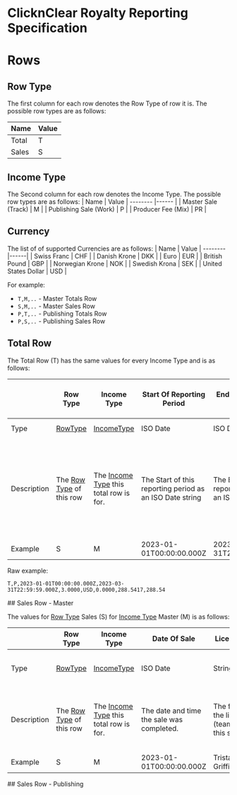 # ClicknClear Royalty Reporting Specification

# Rows

## Row Type
The first column for each row denotes the Row Type of row it is. The possible row types are as follows:

| Name           | Value
| -------- |-------------  |
| Total | T |
| Sales | S      |

## Income Type
The Second column for each row denotes the Income Type. The possible row types are as follows:
| Name                   | Value
| --------               |------ |
| Master Sale (Track)    | M     |
| Publishing Sale (Work) | P     |
| Producer Fee (Mix)     | PR    |

## Currency
The list of of supported Currencies are as follows:
| Name                 | Value
| --------             |------|
| Swiss Franc          | CHF  |
| Danish Krone         | DKK  |
| Euro                 | EUR  |
| British Pound        | GBP  |
| Norwegian Krone      | NOK  |
| Swedish Krona        | SEK  |
| United States Dollar | USD  |

For example:
- `T,M,..` - Master Totals Row
- `S,M,..` - Master Sales Row
- `P,T,..` - Publishing Totals Row
- `P,S,..` - Publishing Sales Row


## Total Row

The Total Row (T) has the same values for every Income Type and is as follows:

|             | Row Type                               | Income Type                                            | Start Of Reporting Period                                | End Of Reporting Period                                | Number of Sales Of this Income Type                                           | Currency                                                           | Balance Brought Forwards                                     | Amounts Due To Rightsholder                                           | Total Due To Rightsholder
| --------    | ----------                             | ----------                                             | ----------                                               | ----------                                             | ----------                                                                    | ----------                                                         | ----------                                                   | ----------                                                            | ----------
| Type        | [RowType](#row-type)                   | [IncomeType](#income-type)                             | ISO Date                                                 | ISO Date                                               | int                                                                           | Currency                                                           | float (4dp)                                                  | float (4dp)                                                           | float (2dp)
| Description | The [Row Type](#row-type)  of this row | The [Income Type](#income-type) this total row is for. | The Start of this reporting period as an ISO Date string | The End of this reporting period as an ISO Date string | The number of sales of this [IncomeType](#income-type) present in this report | The [Currency](#currency) the financial values of this line are in | The balance brought forwards from previous reporting periods | The amount due to the rightsholder generate for this reporting period | The final total due to the rightsholder for this reporting period and the previous balance brought forwards
| Example     | S                                      | M                                                      | 2023-01-01T00:00:00.000Z                                 | 2023-03-31T22:59:59.000Z                               | 10                                                                            | USD                                                                | 100.4220                                                     | 50.0881                                                               | 150.51

Raw example:
```
T,P,2023-01-01T00:00:00.000Z,2023-03-31T22:59:59.000Z,3.0000,USD,0.0000,288.5417,288.54
```

## Sales Row - Master

The values for [Row Type](#row-type) Sales (S) for [Income Type](#row-type) Master (M) is as follows:

|             | Row Type                               | Income Type                                            | Date Of Sale                              | Licensee Name                                                     |  Title                               | Performed By                                                          | ISRC                                    | UPC                                    | Label                                     | Territory Licensed                       | Territory Licensed                       | Territory Licensed                       | Territory Licensed                       | Territory Licensed                       | Territory Licensed                        | Territory Licensed                        | Territory Licensed                        | Territory Licensed                        | Territory Licensed
| --------    | ----------                             | ----------                                             | ----------                                | ----------                                                        | ----------                           | ----------                                                            | ----------                              | ----------                             | ----------                                | ----------                               | ----------                               | ----------                               | ----------                               | ----------                               | ----------                                | ----------                                | ----------                                | ----------                                | ----------
| Type        | [RowType](#row-type)                   | [IncomeType](#income-type)                             | ISO Date                                  | String                                                            | String                               | String                                                                | String                                  | String                                 | String                                    | ISO 3166 Territory Code                  | ISO 3166 Territory Code                  | ISO 3166 Territory Code                  | ISO 3166 Territory Code                  | ISO 3166 Territory Code                  | ISO 3166 Territory Code                   | ISO 3166 Territory Code                   | ISO 3166 Territory Code                   | ISO 3166 Territory Code                   | ISO 3166 Territory Code
| Description | The [Row Type](#row-type)  of this row | The [Income Type](#income-type) this total row is for. | The date and time the sale was completed. | The full name of the licensee (team/individual) this sale is for. | The title of track this sale is for. | Comma Separated List of the performers of the track this sale is for. | The ISRC of the track this sale is for. | The UPC of the track this sale is for. | The Name of the label this track is for.  | The Territory licensed this sale is for. | The Territory licensed this sale is for. | The Territory licensed this sale is for. | The Territory licensed this sale is for. | The Territory licensed this sale is for. | The Territory licensed this sale is for.  | The Territory licensed this sale is for.  | The Territory licensed this sale is for.  | The Territory licensed this sale is for.  | The Territory licensed this sale is for.
| Example     | S                                      | M                                                      | 2023-01-01T00:00:00.000Z                  | Tristan Barlow-Griffin                                            | Track Title                          | Artist 1, Artist 2                                                    | USRC17607839                            | 00123456789012                         | Music Label                               | US                                       | US                                       | US                                       | US                                       | US                                       | US                                        | US                                        | US                                        | US                                        | US


## Sales Row - Publishing
